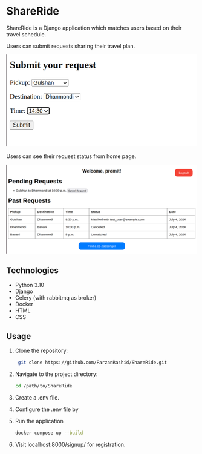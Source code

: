 # ShareRide
ShareRide is a Django application which matches  users based on their travel schedule.

Users can submit requests sharing their travel plan.


![Share travel schedule](image_2.png)

Users can see their request status from home page.


![ShareRide](readme.png)


## Technologies
- Python 3.10
- Django
- Celery (with rabbitmq as broker)
- Docker
- HTML
- CSS

## Usage

1. Clone the repository:
   ```bash
    git clone https://github.com/FarzanRashid/ShareRide.git
    ```
2. Navigate to the project directory:
    ```bash
    cd /path/to/ShareRide
    ```

3. Create a .env file.


4. Configure the .env file by


4. Run the application
    ```bash
    docker compose up --build
    ```

5. Visit localhost:8000/signup/ for registration.
